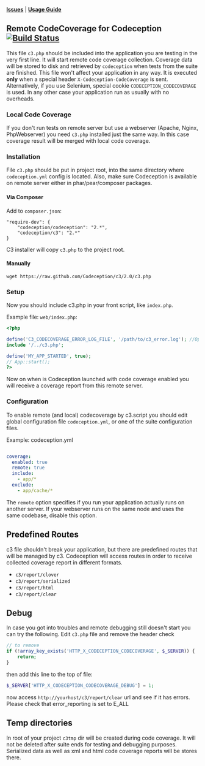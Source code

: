 **[Issues](https://github.com/Codeception/Codeception/issues)** | **[Usage Guide](http://codeception.com/docs/11-Codecoverage)**

## Remote CodeCoverage for Codeception [![Build Status](https://travis-ci.org/Codeception/c3.svg?branch=2.0)](https://travis-ci.org/Codeception/c3)

This file `c3.php` should be included into the application you are testing in the very first line.
It will start remote code coverage collection. Coverage data will be stored to disk and retrieved by `codeception` when tests from the suite are finished.
This file won't affect your application in any way. It is executed **only** when a special header `X-Codeception-CodeCoverage` is sent. Alternatively, if you use Selenium, special cookie `CODECEPTION_CODECOVERAGE` is used. In any other case your application run as usually with no overheads.

### Local Code Coverage

If you don't run tests on remote server but use a webserver (Apache, Nginx, PhpWebserver) you need `c3.php` installed just the same way.
In this case coverage result will be merged with local code coverage.

### Installation

File `c3.php` should be put in project root, into the same directory where `codeception.yml` config is located.
Also, make sure Codeception is available on remote server either in phar/pear/composer packages.

#### Via Composer

Add to `composer.json`:

```
"require-dev": {
    "codeception/codeception": "2.*",
    "codeception/c3": "2.*"
}
```

C3 installer will copy `c3.php` to the project root.

#### Manually

```
wget https://raw.github.com/Codeception/c3/2.0/c3.php
```

### Setup

Now you should include c3.php in your front script, like `index.php`.

Example file: `web/index.php`:

``` php
<?php

define('C3_CODECOVERAGE_ERROR_LOG_FILE', '/path/to/c3_error.log'); //Optional (if not set the default c3 output dir will be used)
include '/../c3.php';

define('MY_APP_STARTED', true);
// App::start();
?>
```

Now on when is Codeception launched with code coverage enabled you will receive a coverage report from this remote server.

### Configuration

To enable remote (and local) codecoverage by c3.script you should edit global configuration file `codeception.yml`, or one of the suite configuration files.

Example: codeception.yml

``` yml

coverage:
  enabled: true
  remote: true
  include:
    - app/*
  exclude:
    - app/cache/*
```

The `remote` option specifies if you run your application actually runs on another server. If your webserver runs on the same node and uses the same codebase,
disable this option. 

## Predefined Routes

c3 file shouldn't break your application, but there are predefined routes that will be managed by c3.
Codeception will access routes in order to receive collected coverage report in different formats.

* `c3/report/clover`
* `c3/report/serialized`
* `c3/report/html`
* `c3/report/clear`

## Debug

In case you got into troubles and remote debugging still doesn't start you can try the following. Edit `c3.php` file and remove the header check

``` php
// to remove
if (!array_key_exists('HTTP_X_CODECEPTION_CODECOVERAGE', $_SERVER)) {
    return;
}
```
then add this line to the top of file:

``` php
$_SERVER['HTTP_X_CODECEPTION_CODECOVERAGE_DEBUG'] = 1;
```

now access `http://yourhost/c3/report/clear` url and see if it has errors. Please check that error_reporting is set to E_ALL

## Temp directories

In root of your project `c3tmp` dir will be created during code coverage. 
It will not be deleted after suite ends for testing and debugging purposes.
Serialized data as well as xml and html code coverage reports will be stores there.
